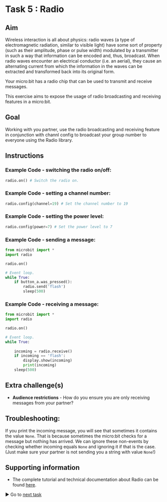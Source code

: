 # Task 5 : Radio

## Aim

Wireless interaction is all about physics: radio waves (a type of electromagnetic radiation, similar to visible light) have some sort of property (such as their amplitude, phase or pulse width) modulated by a transmitter in such a way that information can be encoded and, thus, broadcast. When radio waves encounter an electrical conductor (i.e. an aerial), they cause an alternating current from which the information in the waves can be extracted and transformed back into its original form.

Your micro:bit has a radio chip that can be used to transmit and receive messages.

This exercise aims to expose the usage of radio broadcasting and receiving features in a micro:bit.

## Goal

Working with you partner, use the radio broadcasting and receiving feature in conjunction with channl config to broadcast your group number to everyone using the Radio library.

## Instructions

### Example Code - switching the radio on/off:
```python
radio.on() # Switch the radio on.
```

### Example Code - setting a channel number:
```python
radio.config(channel=19) # Set the channel number to 19
```

### Example Code - setting the power level:
```python
radio.config(power=7) # Set the power level to 7
```

### Example Code - sending a message:
```python
from microbit import *
import radio

radio.on()

# Event loop.
while True:
    if button_a.was_pressed():
        radio.send('flash')
        sleep(500)
```

### Example Code - receiving a message:
```python
from microbit import *
import radio

radio.on()

# Event loop.
while True:
    
    incoming = radio.receive()
    if incoming == 'flash':
        display.show(incoming)
        print(incoming)
    sleep(500)
```
## Extra challenge(s)
* **Audience restrictions** - How do you ensure you are only receiving messages from your partner?

## Troubleshooting: 
If you print the incoming message, you will see that sometimes it contains the value `None`. That is because sometimes the micro:bit checks for a message but nothing has arrived. We can ignore these non-events by checking whether incoming equals `None` and ignoring it if that is the case. (Just make sure your partner is not sending you a string with value `None`!)

## Supporting information

* The complete tutorial and technical documentation about Radio can be found [here](http://microbit-micropython.readthedocs.io/en/latest/radio.html).

:arrow_forward: Go to [next task](task6.md)